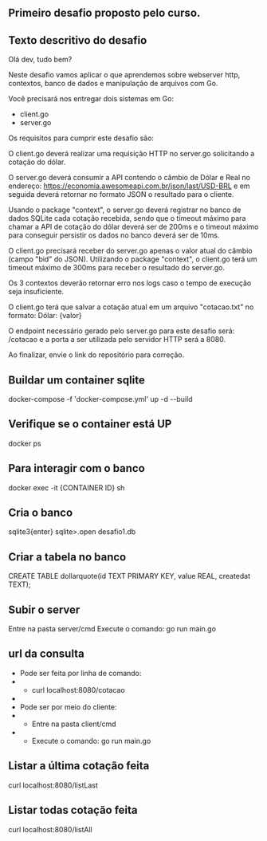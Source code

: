 ## Primeiro desafio proposto pelo curso.

## Texto descritivo do desafio
Olá dev, tudo bem?
 
Neste desafio vamos aplicar o que aprendemos sobre webserver http, contextos,
banco de dados e manipulação de arquivos com Go.
 
Você precisará nos entregar dois sistemas em Go:
- client.go
- server.go
 
Os requisitos para cumprir este desafio são:
 
O client.go deverá realizar uma requisição HTTP no server.go solicitando a cotação do dólar.
 
O server.go deverá consumir a API contendo o câmbio de Dólar e Real no endereço: https://economia.awesomeapi.com.br/json/last/USD-BRL e em seguida deverá retornar no formato JSON o resultado para o cliente.
 
Usando o package "context", o server.go deverá registrar no banco de dados SQLite cada cotação recebida, sendo que o timeout máximo para chamar a API de cotação do dólar deverá ser de 200ms e o timeout máximo para conseguir persistir os dados no banco deverá ser de 10ms.
 
O client.go precisará receber do server.go apenas o valor atual do câmbio (campo "bid" do JSON). Utilizando o package "context", o client.go terá um timeout máximo de 300ms para receber o resultado do server.go.
 
Os 3 contextos deverão retornar erro nos logs caso o tempo de execução seja insuficiente.
 
O client.go terá que salvar a cotação atual em um arquivo "cotacao.txt" no formato: Dólar: {valor}
 
O endpoint necessário gerado pelo server.go para este desafio será: /cotacao e a porta a ser utilizada pelo servidor HTTP será a 8080.
 
Ao finalizar, envie o link do repositório para correção.

## Buildar um container sqlite
 docker-compose -f 'docker-compose.yml' up -d --build 

## Verifique se o container está UP
 docker ps
 
## Para interagir com o banco
 docker exec -it {CONTAINER ID} sh

## Cria o banco
 sqlite3{enter}
 sqlite>.open desafio1.db

## Criar a tabela no banco
 CREATE TABLE dollarquote(id TEXT PRIMARY KEY, value REAL, createdat TEXT);

## Subir o server
 Entre na pasta server/cmd
 Execute o comando: go run main.go

## url da consulta
- Pode ser feita por linha de comando:
- - curl localhost:8080/cotacao
-
- Pode ser por meio do cliente:
- - Entre na pasta client/cmd
- - Execute o comando: go run main.go

## Listar a última cotação feita
curl localhost:8080/listLast

## Listar todas cotação feita
curl localhost:8080/listAll


